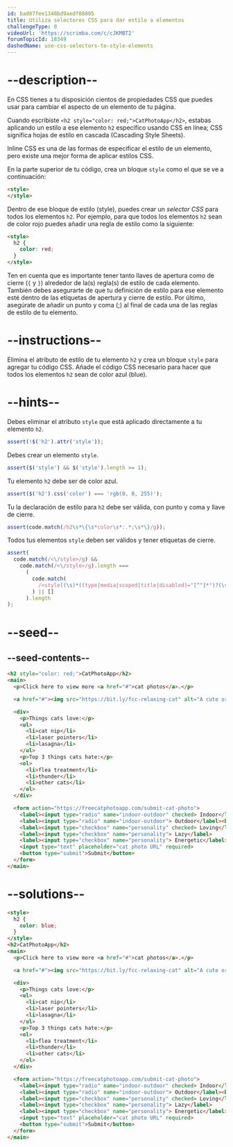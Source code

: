 ```yaml
---
id: bad87fee1348bd9aedf08805
title: Utiliza selectores CSS para dar estilo a elementos
challengeType: 0
videoUrl: 'https://scrimba.com/c/cJKMBT2'
forumTopicId: 18349
dashedName: use-css-selectors-to-style-elements
---
```


# --description--

En CSS tienes a tu disposición cientos de propiedades CSS que puedes usar para cambiar el aspecto de un elemento de tu página.

Cuando escribiste `<h2 style="color: red;">CatPhotoApp</h2>`, estabas aplicando un estilo a ese elemento `h2` específico usando CSS en línea; CSS significa hojas de estilo en cascada (Cascading Style Sheets).

Inline CSS es una de las formas de especificar el estilo de un elemento, pero existe una mejor forma de aplicar estilos CSS.

En la parte superior de tu código, crea un bloque `style` como el que se ve a continuación:

```html
<style>
</style>
```

Dentro de ese bloque de estilo (style), puedes crear un <dfn>selector CSS</dfn> para todos los elementos `h2`. Por ejemplo, para que todos los elementos `h2` sean de color rojo puedes añadir una regla de estilo como la siguiente:

```html
<style>
  h2 {
    color: red;
  }
</style>
```

Ten en cuenta que es importante tener tanto llaves de apertura como de cierre (`{` y `}`) alrededor de la(s) regla(s) de estilo de cada elemento. También debes asegurarte de que tu definición de estilo para ese elemento esté dentro de las etiquetas de apertura y cierre de estilo. Por último, asegúrate de añadir un punto y coma (;) al final de cada una de las reglas de estilo de tu elemento.

# --instructions--

Elimina el atributo de estilo de tu elemento `h2` y crea un bloque `style` para agregar tu código CSS. Añade el código CSS necesario para hacer que todos los elementos `h2` sean de color azul (blue).

# --hints--

Debes eliminar el atributo `style` que está aplicado directamente a tu elemento `h2`.

```js
assert(!$('h2').attr('style'));
```

Debes crear un elemento `style`.

```js
assert($('style') && $('style').length >= 1);
```

Tu elemento `h2` debe ser de color azul.

```js
assert($('h2').css('color') === 'rgb(0, 0, 255)');
```

Tu la declaración de estilo para `h2` debe ser válida, con punto y coma y llave de cierre.

```js
assert(code.match(/h2\s*\{\s*color\s*:.*;\s*\}/g));
```

Todos tus elementos `style` deben ser válidos y tener etiquetas de cierre.

```js
assert(
  code.match(/<\/style>/g) &&
    code.match(/<\/style>/g).length ===
      (
        code.match(
          /<style((\s)*((type|media|scoped|title|disabled)="[^"]*")?(\s)*)*>/g
        ) || []
      ).length
);
```

# --seed--

## --seed-contents--

```html
<h2 style="color: red;">CatPhotoApp</h2>
<main>
  <p>Click here to view more <a href="#">cat photos</a>.</p>

  <a href="#"><img src="https://bit.ly/fcc-relaxing-cat" alt="A cute orange cat lying on its back."></a>

  <div>
    <p>Things cats love:</p>
    <ul>
      <li>cat nip</li>
      <li>laser pointers</li>
      <li>lasagna</li>
    </ul>
    <p>Top 3 things cats hate:</p>
    <ol>
      <li>flea treatment</li>
      <li>thunder</li>
      <li>other cats</li>
    </ol>
  </div>

  <form action="https://freecatphotoapp.com/submit-cat-photo">
    <label><input type="radio" name="indoor-outdoor" checked> Indoor</label>
    <label><input type="radio" name="indoor-outdoor"> Outdoor</label><br>
    <label><input type="checkbox" name="personality" checked> Loving</label>
    <label><input type="checkbox" name="personality"> Lazy</label>
    <label><input type="checkbox" name="personality"> Energetic</label><br>
    <input type="text" placeholder="cat photo URL" required>
    <button type="submit">Submit</button>
  </form>
</main>
```

# --solutions--

```html
<style>
  h2 {
    color: blue;
  }
</style>
<h2>CatPhotoApp</h2>
<main>
  <p>Click here to view more <a href="#">cat photos</a>.</p>

  <a href="#"><img src="https://bit.ly/fcc-relaxing-cat" alt="A cute orange cat lying on its back."></a>

  <div>
    <p>Things cats love:</p>
    <ul>
      <li>cat nip</li>
      <li>laser pointers</li>
      <li>lasagna</li>
    </ul>
    <p>Top 3 things cats hate:</p>
    <ol>
      <li>flea treatment</li>
      <li>thunder</li>
      <li>other cats</li>
    </ol>
  </div>

  <form action="https://freecatphotoapp.com/submit-cat-photo">
    <label><input type="radio" name="indoor-outdoor" checked> Indoor</label>
    <label><input type="radio" name="indoor-outdoor"> Outdoor</label><br>
    <label><input type="checkbox" name="personality" checked> Loving</label>
    <label><input type="checkbox" name="personality"> Lazy</label>
    <label><input type="checkbox" name="personality"> Energetic</label><br>
    <input type="text" placeholder="cat photo URL" required>
    <button type="submit">Submit</button>
  </form>
</main>
```

